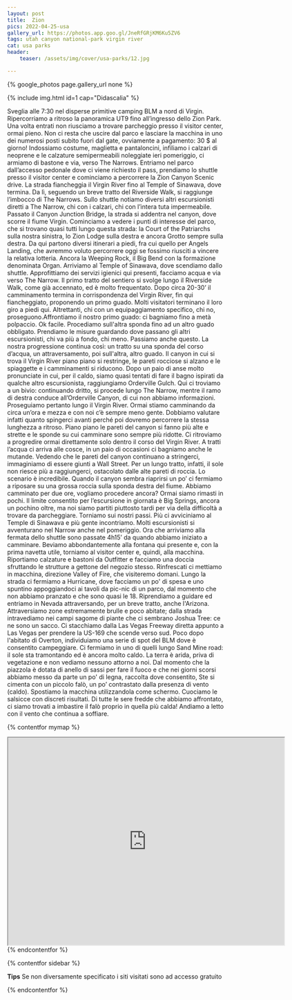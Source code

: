 ```yaml
---
layout: post
title:  Zion
pics: 2022-04-25-usa
gallery_url: https://photos.app.goo.gl/JneRfGRjKM6Ku5ZV6
tags: utah canyon national-park virgin river
cat: usa parks
header:
    teaser: /assets/img/cover/usa-parks/12.jpg

---
```


{% google_photos page.gallery_url none %}

{% include img.html id=1 cap="Didascalia" %}

Sveglia alle 7:30 nel disperse primitive camping BLM a nord di Virgin. Ripercorriamo a ritroso la panoramica UT9 fino all’ingresso dello Zion Park. Una volta entrati non riusciamo a trovare parcheggio presso il visitor center, ormai pieno. Non ci resta che uscire dal parco e lasciare la macchina in uno dei numerosi posti subito fuori dal gate, ovviamente a pagamento: 30 $ al giorno! Indossiamo costume, maglietta e pantaloncini, infiliamo i calzari di neoprene e le calzature semipermeabili noleggiate ieri pomeriggio, ci armiamo di bastone e via, verso The Narrows. Entriamo nel parco dall’accesso pedonale dove ci viene richiesto il pass, prendiamo lo shuttle presso il visitor center e cominciamo a percorrere la Zion Canyon Scenic drive. La strada fiancheggia il Virgin River fino al Temple of Sinawava, dove termina. Da lì, seguendo un breve tratto del Riverside Walk, si raggiunge l’imbocco di The Narrows. Sullo shuttle notiamo diversi altri escursionisti diretti a The Narrow, chi con i calzari, chi con l’intera tuta impermeabile. Passato il Canyon Junction Bridge, la strada si addentra nel canyon, dove scorre il fiume Virgin. Cominciamo a vedere i punti di interesse del parco, che si trovano quasi tutti lungo questa strada: la Court of the Patriarchs sulla nostra sinistra, lo Zion Lodge sulla destra e ancora Grotto sempre sulla destra. Da qui partono diversi itinerari a piedi, fra cui quello per Angels Landing, che avremmo voluto percorrere oggi se fossimo riusciti a vincere la relativa lotteria. Ancora la Weeping Rock, il Big Bend con la formazione denominata Organ. Arriviamo al Temple of Sinawava, dove scendiamo dallo shuttle. Approfittiamo dei servizi igienici qui presenti, facciamo acqua e via verso The Narrow. Il primo tratto del sentiero si svolge lungo il Riverside Walk, come già accennato, ed è molto frequentato. Dopo circa 20-30’ il camminamento termina in corrispondenza del Virgin River, fin qui fiancheggiato, proponendo un primo guado. Molti visitatori terminano il loro giro a piedi qui. Altrettanti, chi con un equipaggiamento specifico, chi no, proseguono.Affrontiamo il nostro primo guado: ci bagniamo fino a metà polpaccio. Ok facile. Procediamo sull'altra sponda fino ad un altro guado obbligato. Prendiamo le misure guardando dove passano gli altri escursionisti, chi va più a fondo, chi meno. Passiamo anche questo. La nostra progressione continua così: un tratto su una sponda del corso d’acqua, un attraversamento, poi sull'altra, altro guado. Il canyon in cui si trova il Virgin River piano piano si restringe, le pareti rocciose si alzano e le spiaggette e i camminamenti si riducono. Dopo un paio di anse molto pronunciate in cui, per il caldo, siamo quasi tentati di fare il bagno ispirati da qualche altro escursionista, raggiungiamo Orderville Gulch. Qui ci troviamo a un bivio: continuando dritto, si procede lungo The Narrow, mentre il ramo di destra conduce all’Orderville Canyon, di cui non abbiamo informazioni. Proseguiamo pertanto lungo il Virgin River. Ormai stiamo camminando da circa un’ora e mezza e con noi c’è sempre meno gente. Dobbiamo valutare infatti quanto spingerci avanti perché poi dovremo percorrere la stessa lunghezza a ritroso. Piano piano le pareti del canyon si fanno più alte e strette e le sponde su cui camminare sono sempre più ridotte. Ci ritroviamo a progredire ormai direttamente solo dentro il corso del Virgin River. A tratti l’acqua ci arriva alle cosce, in un paio di occasioni ci bagniamo anche le mutande. Vedendo che le pareti del canyon continuano a stringerci, immaginiamo di essere giunti a Wall Street. Per un lungo tratto, infatti, il sole non riesce più a raggiungerci, ostacolato dalle alte pareti di roccia. Lo scenario è incredibile. Quando il canyon sembra riaprirsi un po’ ci fermiamo a riposare su una grossa roccia sulla sponda destra del fiume. Abbiamo camminato per due ore, vogliamo procedere ancora? Ormai siamo rimasti in pochi. Il limite consentito per l’escursione in giornata è Big Springs, ancora un pochino oltre, ma noi siamo partiti piuttosto tardi per via della difficoltà a trovare da parcheggiare. Torniamo sui nostri passi. Più ci avviciniamo al Temple di Sinawava e più gente incontriamo. Molti escursionisti si avventurano nel Narrow anche nel pomeriggio. Ora che arriviamo alla fermata dello shuttle sono passate 4h15’ da quando abbiamo iniziato a camminare. Beviamo abbondantemente alla fontana qui presente e, con la prima navetta utile, torniamo al visitor center e, quindi, alla macchina. Riportiamo calzature e bastoni da Outfitter e facciamo una doccia sfruttando le strutture a gettone del negozio stesso. Rinfrescati ci mettiamo in macchina, direzione Valley of Fire, che visiteremo domani. Lungo la strada ci fermiamo a Hurricane, dove facciamo un po' di spesa e uno spuntino appoggiandoci ai tavoli da pic-nic di un parco, dal momento che non abbiamo pranzato e che sono quasi le 18. Riprendiamo a guidare ed entriamo in Nevada attraversando, per un breve tratto, anche l'Arizona. Attraversiamo zone estremamente brulle e poco abitate; dalla strada intravediamo nei campi sagome di piante che ci sembrano Joshua Tree: ce ne sono un sacco. Ci stacchiamo dalla Las Vegas Freeway diretta appunto a Las Vegas per prendere la US-169 che scende verso sud. Poco dopo l'abitato di Overton, individuiamo una serie di spot del BLM dove è consentito campeggiare. Ci fermiamo in uno di quelli lungo Sand Mine road: il sole sta tramontando ed è ancora molto caldo. La terra è arida, priva di vegetazione e non vediamo nessuno attorno a noi. Dal momento che la piazzola è dotata di anello di sassi per fare il fuoco e che nei giorni scorsi abbiamo messo da parte un po' di legna, raccolta dove consentito, Ste si cimenta con un piccolo falò, un po’ contrastato dalla presenza di vento (caldo). Spostiamo la macchina utilizzandola come schermo. Cuociamo le salsicce con discreti risultati. Di tutte le sere fredde che abbiamo affrontato, ci siamo trovati a imbastire il falò proprio in quella più calda! Andiamo a letto con il vento che continua a soffiare.

{% contentfor mymap %}
<iframe src="https://www.google.com/maps/d/embed?mid=1XMHuwaqQKrqS87vHN3LOx0_FNJTSGWw&ehbc=2E312F" width="640" height="480"></iframe>
{% endcontentfor %}

{% contentfor sidebar %}

**Tips**
Se non diversamente specificato i siti visitati sono ad accesso gratuito

{% endcontentfor %}